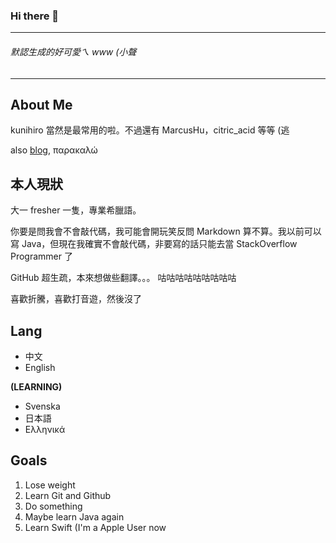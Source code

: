 ### Hi there 👋

<!--
**MyCodingSucks/MyCodingSucks** is a ✨ _special_ ✨ repository because its `README.md` (this file) appears on your GitHub profile.

Here are some ideas to get you started:

- 🔭 I’m currently working on ...
- 🌱 I’m currently learning ...
- 👯 I’m looking to collaborate on ...
- 🤔 I’m looking for help with ...
- 💬 Ask me about ...
- 📫 How to reach me: ...
- 😄 Pronouns: ...
- ⚡ Fun fact: ...
-->

---

###### 默認生成的好可愛ㄟ www (小聲

---

## About Me

kunihiro 當然是最常用的啦。不過還有 MarcusHu，citric_acid 等等 (逃 

also [blog](https://kunihiro.me), παρακαλώ

## 本人現狀

大一 fresher 一隻，專業希臘語。

你要是問我會不會敲代碼，我可能會開玩笑反問 Markdown 算不算。我以前可以寫 Java，但現在我確實不會敲代碼，非要寫的話只能去當 StackOverflow Programmer 了

GitHub 超生疏，本來想做些翻譯。。。  咕咕咕咕咕咕咕咕咕

喜歡折騰，喜歡打音遊，然後沒了

## Lang

- 中文  
- English 

**(LEARNING)**

- Svenska
- 日本語
- Ελληνικά

## Goals

1. Lose weight
2. Learn Git and Github
3. Do something
4. Maybe learn Java again
5. Learn Swift (I'm a Apple User now
